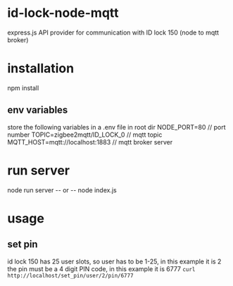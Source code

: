 # id-lock-node-mqtt
express.js API provider for communication with ID lock 150 (node to mqtt broker)

# installation
npm install

## env variables
store the following variables in a .env file in root dir
NODE_PORT=80 // port number
TOPIC=zigbee2mqtt/ID_LOCK_0 // mqtt topic
MQTT_HOST=mqtt://localhost:1883 // mqtt broker server

# run server
node run server
-- or --
node index.js

# usage

## set pin
id lock 150 has 25 user slots, so user has to be 1-25, in this example it is 2
the pin must be a 4 digit PIN code, in this example it is 6777
`curl http://localhost/set_pin/user/2/pin/6777`
